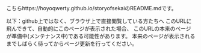 こちらhttps://hoyoqwerty.github.io/storyofsekaiのREADME.mdです。

以下：github上ではなく、ブラウザ上で直接閲覧している方たちへ
このURLに飛んできて、自動的にこのページが表示された場合、
このURLの本来のページが準備中(メンテナンス中)である可能性があります。
本来のページが表示されるまでしばらく待ってからページ更新を行ってください。
